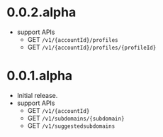 # 0.0.2.alpha

- support APIs
  - GET `/v1/{accountId}/profiles`
  - GET `/v1/{accountId}/profiles/{profileId}`

# 0.0.1.alpha

- Initial release.
- support APIs
  - GET `/v1/{accountId}`
  - GET `/v1/subdomains/{subdomain}`
  - GET `/v1/suggestedsubdomains`
